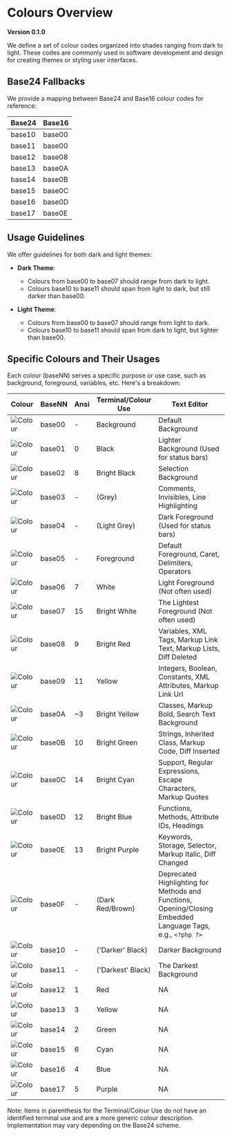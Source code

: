 # Colours Overview

**Version 0.1.0**

We define a set of colour codes organized into shades ranging from dark to light. These codes are commonly used in software development and design for creating themes or styling user interfaces.

## Base24 Fallbacks

We provide a mapping between Base24 and Base16 colour codes for reference:

| Base24 | Base16 |
| ------ | ------ |
| base10 | base00 |
| base11 | base00 |
| base12 | base08 |
| base13 | base0A |
| base14 | base0B |
| base15 | base0C |
| base16 | base0D |
| base17 | base0E |

## Usage Guidelines

We offer guidelines for both dark and light themes:

- **Dark Theme**:
	- Colours from base00 to base07 should range from dark to light.
	- Colours base10 to base11 should span from light to dark, but still darker than base00.

- **Light Theme**:
	- Colours from base00 to base07 should range from light to dark.
	- Colours base10 to base11 should span from dark to light, but lighter than base00.

## Specific Colours and Their Usages

Each colour (baseNN) serves a specific purpose or use case, such as background, foreground, variables, etc. Here's a breakdown:

| Colour  | BaseNN | Ansi | Terminal/Colour Use | Text Editor |
| ------ | ------ | ---- | ------------------- | ----------- |
| ![Colour](https://placehold.it/25/282c34/000000?text=+) | base00 | -    | Background          | Default Background |
| ![Colour](https://placehold.it/25/3f4451/000000?text=+) | base01 | 0    | Black               | Lighter Background (Used for status bars) |
| ![Colour](https://placehold.it/25/4f5666/000000?text=+) | base02 | 8    | Bright Black        | Selection Background |
| ![Colour](https://placehold.it/25/545862/000000?text=+) | base03 | -    | (Grey)              | Comments, Invisibles, Line Highlighting |
| ![Colour](https://placehold.it/25/9196a1/000000?text=+) | base04 | -    | (Light Grey)        | Dark Foreground (Used for status bars) |
| ![Colour](https://placehold.it/25/abb2bf/000000?text=+) | base05 | -    | Foreground          | Default Foreground, Caret, Delimiters, Operators |
| ![Colour](https://placehold.it/25/e6e6e6/000000?text=+) | base06 | 7    | White               | Light Foreground (Not often used) |
| ![Colour](https://placehold.it/25/ffffff/000000?text=+) | base07 | 15   | Bright White        | The Lightest Foreground (Not often used) |
| ![Colour](https://placehold.it/25/e06c75/000000?text=+) | base08 | 9    | Bright Red          | Variables, XML Tags, Markup Link Text, Markup Lists, Diff Deleted |
| ![Colour](https://placehold.it/25/d19a66/000000?text=+) | base09 | 11   | Yellow              | Integers, Boolean, Constants, XML Attributes, Markup Link Url |
| ![Colour](https://placehold.it/25/e5c07b/000000?text=+) | base0A | ~3   | Bright Yellow       | Classes, Markup Bold, Search Text Background |
| ![Colour](https://placehold.it/25/98c379/000000?text=+) | base0B | 10   | Bright Green        | Strings, Inherited Class, Markup Code, Diff Inserted |
| ![Colour](https://placehold.it/25/56b6c2/000000?text=+) | base0C | 14   | Bright Cyan         | Support, Regular Expressions, Escape Characters, Markup Quotes |
| ![Colour](https://placehold.it/25/61afef/000000?text=+) | base0D | 12   | Bright Blue         | Functions, Methods, Attribute IDs, Headings |
| ![Colour](https://placehold.it/25/c678dd/000000?text=+) | base0E | 13   | Bright Purple       | Keywords, Storage, Selector, Markup Italic, Diff Changed |
| ![Colour](https://placehold.it/25/be5046/000000?text=+) | base0F | -    | (Dark Red/Brown)    | Deprecated Highlighting for Methods and Functions, Opening/Closing Embedded Language Tags, e.g., `<?php ?>` |
| ![Colour](https://placehold.it/25/21252b/000000?text=+) | base10 | -    | ('Darker' Black)    | Darker Background |
| ![Colour](https://placehold.it/25/181a1f/000000?text=+) | base11 | -    | ('Darkest' Black)   | The Darkest Background |
| ![Colour](https://placehold.it/25/ff7b86/000000?text=+) | base12 | 1    | Red                 | NA |
| ![Colour](https://placehold.it/25/efb074/000000?text=+) | base13 | 3    | Yellow              | NA |
| ![Colour](https://placehold.it/25/b1e18b/000000?text=+) | base14 | 2    | Green               | NA |
| ![Colour](https://placehold.it/25/63d4e0/000000?text=+) | base15 | 6    | Cyan                | NA |
| ![Colour](https://placehold.it/25/67cdff/000000?text=+) | base16 | 4    | Blue                | NA |
| ![Colour](https://placehold.it/25/e48bff/000000?text=+) | base17 | 5    | Purple              | NA |

Note: Items in parenthesis for the Terminal/Colour Use do not have an identified terminal use and are a more generic colour description. Implementation may vary depending on the Base24 scheme.
